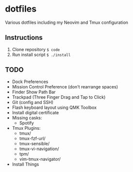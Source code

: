 # dotfiles
Various dotfiles including my Neovim and Tmux configuration

## Instructions
1. Clone repository `$ code`
2. Run install script `$ ./install`
## TODO
- Dock Preferences
- Mission Control Preference (don't rearrange spaces)
- Finder Show Path Bar
- Trackpad (Three Finger Drag and Tap to Click) 
- Git (config and SSH)
- Flash keyboard layout using QMK Toolbox
- Install digital certificate
- Missing casks:
    - Spotify
- Tmux Plugins:
    - tmux/
    - tmux-fzf-url/
    - tmux-sensible/
    - tmux-vi-navigation/
    - tpm/
    - vim-tmux-navigator/
- Install Things
